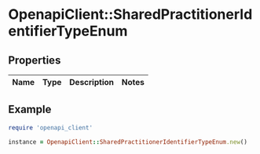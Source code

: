 # OpenapiClient::SharedPractitionerIdentifierTypeEnum

## Properties

| Name | Type | Description | Notes |
| ---- | ---- | ----------- | ----- |

## Example

```ruby
require 'openapi_client'

instance = OpenapiClient::SharedPractitionerIdentifierTypeEnum.new()
```

